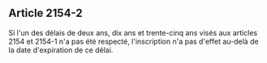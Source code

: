 Article 2154-2
----
Si l'un des délais de deux ans, dix ans et trente-cinq ans visés aux articles
2154 et 2154-1 n'a pas été respecté, l'inscription n'a pas d'effet au-delà de la
date d'expiration de ce délai.
